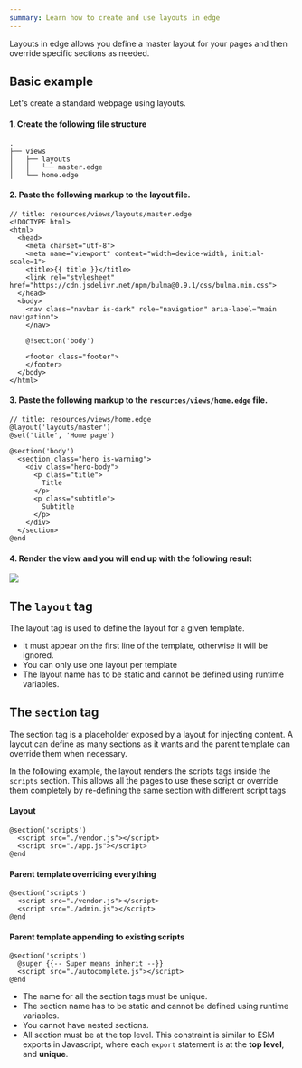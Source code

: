 ```yaml
---
summary: Learn how to create and use layouts in edge
---
```


Layouts in edge allows you define a master layout for your pages and then override specific sections as needed.

## Basic example

Let's create a standard webpage using layouts.

#### 1. Create the following file structure

```
.
├── views
│   ├── layouts
│   │   └── master.edge
│   └── home.edge
```

#### 2. Paste the following markup to the layout file.

```edge
// title: resources/views/layouts/master.edge
<!DOCTYPE html>
<html>
  <head>
    <meta charset="utf-8">
    <meta name="viewport" content="width=device-width, initial-scale=1">
    <title>{{ title }}</title>
    <link rel="stylesheet" href="https://cdn.jsdelivr.net/npm/bulma@0.9.1/css/bulma.min.css">
  </head>
  <body>
    <nav class="navbar is-dark" role="navigation" aria-label="main navigation">
    </nav>

    @!section('body')

    <footer class="footer">
    </footer>
  </body>
</html>
```

#### 3. Paste the following markup to the `resources/views/home.edge` file.

```edge
// title: resources/views/home.edge
@layout('layouts/master')
@set('title', 'Home page')

@section('body')
  <section class="hero is-warning">
    <div class="hero-body">
      <p class="title">
        Title
      </p>
      <p class="subtitle">
        Subtitle
      </p>
    </div>
  </section>
@end
```

#### 4. Render the view and you will end up with the following result

![](https://res.cloudinary.com/adonis-js/image/upload/q_auto,f_auto/v1617089516/v5/edge-layout.png)

## The `layout` tag

The layout tag is used to define the layout for a given template.

- It must appear on the first line of the template, otherwise it will be ignored.
- You can only use one layout per template
- The layout name has to be static and cannot be defined using runtime variables.

## The `section` tag

The section tag is a placeholder exposed by a layout for injecting content. A layout can define as many sections as it wants and the parent template can override them when necessary.

In the following example, the layout renders the scripts tags inside the `scripts` section. This allows all the pages to use these script or override them completely by re-defining the same section with different script tags

#### Layout

```edge
@section('scripts')
  <script src="./vendor.js"></script>
  <script src="./app.js"></script>
@end
```

#### Parent template overriding everything

```edge
@section('scripts')
  <script src="./vendor.js"></script>
  <script src="./admin.js"></script>
@end
```

#### Parent template appending to existing scripts

```edge
@section('scripts')
  @super {{-- Super means inherit --}}
  <script src="./autocomplete.js"></script>
@end
```

- The name for all the section tags must be unique.
- The section name has to be static and cannot be defined using runtime variables.
- You cannot have nested sections.
- All section must be at the top level. This constraint is similar to ESM exports in Javascript, where each `export` statement is at the **top level**, and **unique**.

